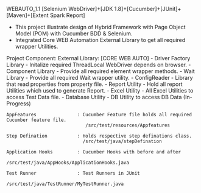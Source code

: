 WEBAUTO_1.1 [Selenium WebDriver]+[JDK 1.8]+[Cucumber]+[JUnit]+[Maven]+[Extent Spark Report]

  - This project illustrate design of Hybrid Framework with Page Object Model (POM) with Cucumber BDD & Selenium.
  - Integrated Core WEB Automation External Library to get all required wrapper Utilities.
  
Project Component:
    External Library: [CORE WEB AUTO]
      - Driver Factory Library - Initalize required ThreadLocal WebDriver depends on browser.
      - Component Library      - Provide all required element wrapper methods.
      - Wait Library           - Provide all required Wait wrapper utility.
      - ConfigReader           - Library that read properties from property file.
      - Report Utility         - Hold all report Utilities which used to generate Report.
      - Excel Utility          - All Excel Utilities to access Test Data file.
      - Database Utility       - DB Utility to access DB Data (In-Progress)
      
    AppFeatures               : Cucumber Feature file holds all required Cucumber feature file.
                                 /src/test/resources/Appfeatures
                 
    Step Defination           : Holds respective step definations class.
                                /src/test/java/stepDefination
                                
    Application Hooks         : Cucumber Hooks with before and after
                                /src/test/java/AppHooks/ApplicationHooks.java
                                
    Test Runner               : Test Runners in JUnit
                                /src/test/java/TestRunner/MyTestRunner.java
